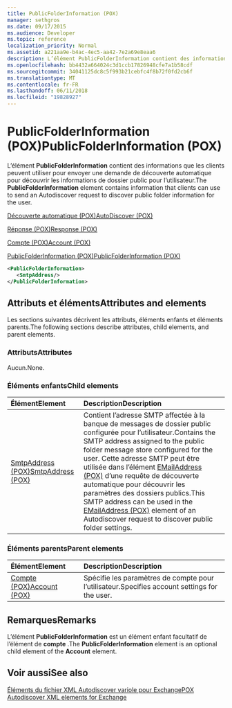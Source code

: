 ```yaml
---
title: PublicFolderInformation (POX)
manager: sethgros
ms.date: 09/17/2015
ms.audience: Developer
ms.topic: reference
localization_priority: Normal
ms.assetid: a221aa9e-b4ac-4ec5-aa42-7e2a69e8eaa6
description: L’élément PublicFolderInformation contient des informations que les clients peuvent utiliser pour envoyer une demande de découverte automatique pour découvrir les informations de dossier public pour l’utilisateur.
ms.openlocfilehash: bb4432a664024c3d1ccb17826948cfe7a1b58cdf
ms.sourcegitcommit: 34041125dc8c5f993b21cebfc4f8b72f0fd2cb6f
ms.translationtype: MT
ms.contentlocale: fr-FR
ms.lasthandoff: 06/11/2018
ms.locfileid: "19828927"
---
```

# <a name="publicfolderinformation-pox"></a><span data-ttu-id="2307b-103">PublicFolderInformation (POX)</span><span class="sxs-lookup"><span data-stu-id="2307b-103">PublicFolderInformation (POX)</span></span>

<span data-ttu-id="2307b-104">L’élément **PublicFolderInformation** contient des informations que les clients peuvent utiliser pour envoyer une demande de découverte automatique pour découvrir les informations de dossier public pour l’utilisateur.</span><span class="sxs-lookup"><span data-stu-id="2307b-104">The **PublicFolderInformation** element contains information that clients can use to send an Autodiscover request to discover public folder information for the user.</span></span> 
  
[<span data-ttu-id="2307b-105">Découverte automatique (POX)</span><span class="sxs-lookup"><span data-stu-id="2307b-105">AutoDiscover (POX)</span></span>](autodiscover-pox.md)
  
[<span data-ttu-id="2307b-106">Réponse (POX)</span><span class="sxs-lookup"><span data-stu-id="2307b-106">Response (POX)</span></span>](response-pox.md)
  
[<span data-ttu-id="2307b-107">Compte (POX)</span><span class="sxs-lookup"><span data-stu-id="2307b-107">Account (POX)</span></span>](account-pox.md)
  
[<span data-ttu-id="2307b-108">PublicFolderInformation (POX)</span><span class="sxs-lookup"><span data-stu-id="2307b-108">PublicFolderInformation (POX)</span></span>](publicfolderinformation-pox.md)
  
```XML
<PublicFolderInformation>
   <SmtpAddress/>
</PublicFolderInformation>
```

## <a name="attributes-and-elements"></a><span data-ttu-id="2307b-109">Attributs et éléments</span><span class="sxs-lookup"><span data-stu-id="2307b-109">Attributes and elements</span></span>

<span data-ttu-id="2307b-110">Les sections suivantes décrivent les attributs, éléments enfants et éléments parents.</span><span class="sxs-lookup"><span data-stu-id="2307b-110">The following sections describe attributes, child elements, and parent elements.</span></span>
  
### <a name="attributes"></a><span data-ttu-id="2307b-111">Attributs</span><span class="sxs-lookup"><span data-stu-id="2307b-111">Attributes</span></span>

<span data-ttu-id="2307b-112">Aucun.</span><span class="sxs-lookup"><span data-stu-id="2307b-112">None.</span></span>
  
### <a name="child-elements"></a><span data-ttu-id="2307b-113">Éléments enfants</span><span class="sxs-lookup"><span data-stu-id="2307b-113">Child elements</span></span>

|<span data-ttu-id="2307b-114">**Élément**</span><span class="sxs-lookup"><span data-stu-id="2307b-114">**Element**</span></span>|<span data-ttu-id="2307b-115">**Description**</span><span class="sxs-lookup"><span data-stu-id="2307b-115">**Description**</span></span>|
|:-----|:-----|
|[<span data-ttu-id="2307b-116">SmtpAddress (POX)</span><span class="sxs-lookup"><span data-stu-id="2307b-116">SmtpAddress (POX)</span></span>](smtpaddress-pox.md) <br/> |<span data-ttu-id="2307b-117">Contient l’adresse SMTP affectée à la banque de messages de dossier public configurée pour l’utilisateur.</span><span class="sxs-lookup"><span data-stu-id="2307b-117">Contains the SMTP address assigned to the public folder message store configured for the user.</span></span> <span data-ttu-id="2307b-118">Cette adresse SMTP peut être utilisée dans l’élément [EMailAddress (POX)](emailaddress-pox.md) d’une requête de découverte automatique pour découvrir les paramètres des dossiers publics.</span><span class="sxs-lookup"><span data-stu-id="2307b-118">This SMTP address can be used in the [EMailAddress (POX)](emailaddress-pox.md) element of an Autodiscover request to discover public folder settings.</span></span>  <br/> |
   
### <a name="parent-elements"></a><span data-ttu-id="2307b-119">Éléments parents</span><span class="sxs-lookup"><span data-stu-id="2307b-119">Parent elements</span></span>

|<span data-ttu-id="2307b-120">**Élément**</span><span class="sxs-lookup"><span data-stu-id="2307b-120">**Element**</span></span>|<span data-ttu-id="2307b-121">**Description**</span><span class="sxs-lookup"><span data-stu-id="2307b-121">**Description**</span></span>|
|:-----|:-----|
|[<span data-ttu-id="2307b-122">Compte (POX)</span><span class="sxs-lookup"><span data-stu-id="2307b-122">Account (POX)</span></span>](account-pox.md) <br/> |<span data-ttu-id="2307b-123">Spécifie les paramètres de compte pour l’utilisateur.</span><span class="sxs-lookup"><span data-stu-id="2307b-123">Specifies account settings for the user.</span></span>  <br/> |
   
## <a name="remarks"></a><span data-ttu-id="2307b-124">Remarques</span><span class="sxs-lookup"><span data-stu-id="2307b-124">Remarks</span></span>

<span data-ttu-id="2307b-125">L’élément **PublicFolderInformation** est un élément enfant facultatif de l’élément de **compte** .</span><span class="sxs-lookup"><span data-stu-id="2307b-125">The **PublicFolderInformation** element is an optional child element of the **Account** element.</span></span> 
  
## <a name="see-also"></a><span data-ttu-id="2307b-126">Voir aussi</span><span class="sxs-lookup"><span data-stu-id="2307b-126">See also</span></span>



[<span data-ttu-id="2307b-127">Éléments du fichier XML Autodiscover variole pour Exchange</span><span class="sxs-lookup"><span data-stu-id="2307b-127">POX Autodiscover XML elements for Exchange</span></span>](pox-autodiscover-xml-elements-for-exchange.md)

